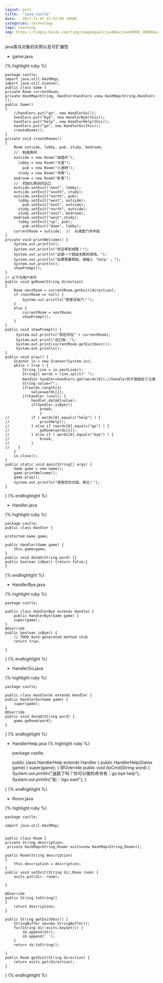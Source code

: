 ```yaml
---
layout: post
title:  "java_castle"
date:   2017-11-07 21:52:09 +0800
categories: technology
tags: learning
img: https://timgsa.baidu.com/timg?image&quality=80&size=b9999_10000&sec=1510248617612&di=e15e8fd9280159cd4edf213e6955c3f0&imgtype=0&src=http%3A%2F%2Fb.hiphotos.baidu.com%2Fimage%2Fpic%2Fitem%2Ff31fbe096b63f624129bc8e98d44ebf81b4ca312.jpg
---
```

java类与对象的实例以及可扩展性


- game.java


	

{% highlight ruby %} 

	package castle;
	import java.util.HashMap;
	import java.util.Scanner;
	public class Game {
    private Room currentRoom;
    private HashMap<String, Handler>handlers =new HashMap<String,Handler>();  
    public Game() 
    {
    	//handlers.put("go", new HandlerGo());
    	handlers.put("bye", new HandlerBye(this));
    	handlers.put("help", new HandlerHelp(this));
    	handlers.put("go", new HandlerGo(this));
    	createRooms();
    }
    private void createRooms()
    {
        Room outside, lobby, pub, study, bedroom;    
        //	制造房间
        outside = new Room("城堡外");
          lobby = new Room("大堂");
          	pub = new Room("小酒吧");
          study = new Room("书房");
        bedroom = new Room("卧室");      
        //	初始化房间的出口
        outside.setExit("east", lobby);
        outside.setExit("south", study);
        outside.setExit("north", pub);
          lobby.setExit("west", outside);
            pub.setExit("east", outside);
          study.setExit("north", outside);
          study.setExit("east", bedroom);
        bedroom.setExit("west",study);
          lobby.setExit("up", pub);
            pub.setExit("down", lobby);
        currentRoom = outside;  //	从城堡门外开始
    }
    private void printWelcome() {
        System.out.println();
        System.out.println("欢迎来到城堡！");
        System.out.println("这是一个超级无聊的游戏。");
        System.out.println("如果需要帮助，请输入 'help' 。");
        System.out.println();
        showPrompt();       
    }
    // 以下为用户命令
    public void goRoom(String direction) 
    {
        Room nextRoom = currentRoom.getExit(direction);   
        if (nextRoom == null) {
            System.out.println("那里没有门！");
        }
        else {
            currentRoom = nextRoom;
            showPrompt();
        }
    }    
    public void showPrompt() {
    	 System.out.println("现在你在" + currentRoom);
         System.out.print("出口有：");
         System.out.print(currentRoom.getExitDesc());
         System.out.println();
    }  
    public void play() {
    	Scanner in = new Scanner(System.in);
    	while ( true ) {
    		String line = in.nextLine();
    		String[] words = line.split(" ");
    		Handler handler=handlers.get(words[0]);//handler的子类赋给了父类
    		String value="";
    		if(words.length>1)
    			value=words[1];
    		if(handler !=null) {
    			handler.doCmd(value);
    			if(handler.isBye())
    				break;
    				}
	//    		if ( words[0].equals("help") ) {
	//    			printHelp();
	//    		} else if (words[0].equals("go") ) {
	//    			goRoom(words[1]);
	//    		} else if ( words[0].equals("bye") ) {
	//    			break;
	//    		}
	//    }	 
    	}
    	in.close();
    }	
    public static void main(String[] args) {		
		Game game = new Game(); 
		game.printWelcome();
		game.play();
        System.out.println("感谢您的光临。再见！");       
    }
}
{% endhighlight %}

- Handler.java

{% highlight ruby %}


	package castle;
	public class Handler {

	protected Game game;
	
	public Handler(Game game) {
		this.game=game;
	}
	public void doCmd(String word) {}
	public boolean isBye() {return false;}
	}
{% endhighlight %}

- HandlerBye.java

{% highlight ruby %}


	package castle;

	public class HandlerBye extends Handler {
		public HandlerBye(Game game) {
		super(game);
	}
	@Override
	public boolean isBye() {
		// TODO Auto-generated method stub
		return true;
		
	}
	
	
}
{% endhighlight %}

- HandlerGo.java

{% highlight ruby %}
	
	package castle;

	public class HandlerGo extends Handler {
	public HandlerGo(Game game) {
		super(game);
	}
	@Override
	public void doCmd(String word) {
		game.goRoom(word);
	}

}
{% endhighlight %}

- HandlerHelp.java
{% highlight ruby %}
	
	package castle;

	public class HandlerHelp extends Handler {
	public HandlerHelp(Game game) {
		super(game);
	}
	@Override
	public void doCmd(String word) {
		System.out.println("迷路了吗？你可以做的命令有：go bye help");
        System.out.println("如：\tgo east");
	}

}
{% endhighlight %}

- Room.java

{% highlight ruby %}
	
	package castle;

	import java.util.HashMap;


	public class Room {
   	private String description;
  	 private HashMap<String,Room> exits=new HashMap<String,Room>();
 
    public Room(String description) 
    {
        this.description = description;
    }
    public void setExit(String dir,Room room) {
    	exits.put(dir, room);
    	
    }
    
    @Override
    public String toString()
    {
        return description;
    }
    
    public String getExitDesc() {
    	StringBuffer sb=new StringBuffer();
    	for(String dir:exits.keySet()) {
    		sb.append(dir);
    		sb.append(' ');		
    	}
    	return sb.toString();
    	
    }
    public Room getExit(String direction) {
    	return exits.get(direction);
    }
}
{% endhighlight %}
